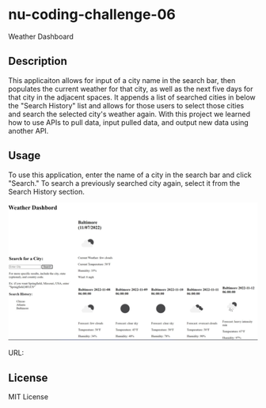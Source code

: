 # nu-coding-challenge-06
Weather Dashboard

## Description

This applicaiton allows for input of a city name in the search bar, then populates the current weather for that city, as well as the next five days for that city in the adjacent spaces. It appends a list of searched cities in below the "Search History" list and allows for those users to select those cities and search the selected city's weather again. With this project we learned how to use APIs to pull data, input pulled data, and output new data using another API. 

## Usage

To use this application, enter the name of a city in the search bar and click "Search." To search a previously searched city again, select it from the Search History section.

![screenshot of application showing weather stats for searched City and history of previously searched cities](/assets/Weather-Dashboard.jpg)

URL: 

## License

MIT License
